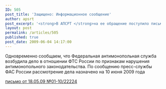 ```yaml
---
ID: 505
post_title: 'Защищено: Информационное сообщение'
author: apsrt
post_excerpt: '<strong>В АПСРТ </strong>на ее обращение поступило письмо от 18.05.09 №01-10/22224 за подписью Первого заместителя руководителя Федеральной таможенной службы Малинина В. М. по вопросу перевозок на экспорт лома черных металлов.'
layout: post
permalink: /articles/505
published: true
post_date: 2009-06-04 14:17:00
---
```

Одновременно сообщаем, что Федеральная антимонопольная служба возбудила дело в отношении ФТС России по признакам нарушения антимонопольного законодательства. По сообщению пресс-службы ФАС России рассмотрение дела назначено на 10 июня 2009 года  
  
[<span style="text-decoration:underline;">письмо от 18.05.09 №01-10/22224 </span>][1]

 [1]: http://www.apsrt.ru/docs/mali.doc